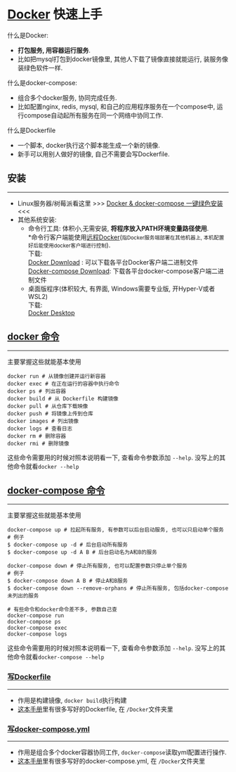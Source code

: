 # [Docker](https://docs.docker.com/) 快速上手

什么是Docker:
  * **打包服务, 用容器运行服务**.
  * 比如把mysql打包到docker镜像里, 其他人下载了镜像直接就能运行, 装服务像装绿色软件一样.

什么是docker-compose:
  * 组合多个docker服务, 协同完成任务.
  * 比如配置nginx, redis, mysql, 和自己的应用程序服务在一个compose中, 运行compose自动起所有服务在同一个网络中协同工作.

什么是Dockerfile
  * 一个脚本, docker执行这个脚本能生成一个新的镜像.
  * 新手可以用别人做好的镜像, 自己不需要会写Dockerfile.

## 安装
---
* Linux服务器/树莓派看这里 >>> [Docker & docker-compose 一键绿色安装](./README.md) <<<
* 其他系统安装:
  - 命令行工具: 体积小,无需安装, **将程序放入PATH环境变量路径使用**.<br>
    *命令行客户端能使用[远程Docker](../../Ops/远程Docker.md)(<small>指Docker服务端部署在其他机器上, 本机配置好后能使用docker客户端进行控制</small>).<br>
    下载:<br>
    [Docker Download](https://download.docker.com/) : 可以下载各平台Docker客户端二进制文件<br>
    [Docker-compose Download](https://github.com/docker/compose/releases/latest): 下载各平台docker-compose客户端二进制文件<br>
  - 桌面版程序(体积较大, 有界面, Windows需要专业版, 开Hyper-V或者WSL2)<br>
    下载:<br>
    [Docker Desktop](https://www.docker.com/products/docker-desktop/)

## [docker 命令](https://docs.docker.com/engine/reference/commandline/cli/)
---
主要掌握这些就能基本使用
```shell
docker run # 从镜像创建并运行新容器
docker exec # 在正在运行的容器中执行命令
docker ps # 列出容器
docker build # 从 Dockerfile 构建镜像
docker pull # 从仓库下载映像
docker push # 将镜像上传到仓库
docker images # 列出镜像
docker logs # 查看日志
docker rm # 删除容器
docker rmi # 删除镜像
```
这些命令需要用的时候对照本说明看一下, 查看命令参数添加 ```--help```. 没写上的其他命令就看```docker --help```

## [docker-compose 命令](https://docs.docker.com/compose/reference/)
---
主要掌握这些就能基本使用
```shell
docker-compose up # 拉起所有服务, 有参数可以后台启动服务, 也可以只启动单个服务
# 例子
$ docker-compose up -d # 后台启动所有服务
$ docker-compose up -d A B # 后台启动名为A和B的服务

docker-compose down # 停止所有服务, 也可以配置参数只停止单个服务
# 例子
$ docker-compose down A B # 停止A和B服务
$ docker-compose down --remove-orphans # 停止所有服务, 包括docker-compose未列出的服务

# 有些命令和docker命令差不多, 参数自己查
docker-compose run
docker-compose ps
docker-compose exec
docker-compose logs
```
这些命令需要用的时候对照本说明看一下, 查看命令参数添加 ```--help```. 没写上的其他命令就看```docker-compose --help```

### [写Dockerfile](https://docs.docker.com/engine/reference/builder/)
---
* 作用是构建镜像, ```docker build```执行构建
* [这本手册](../../README.md)里有很多写好的Dockerfile, 在 ```/Docker```文件夹里

### [写docker-compose.yml](https://docs.docker.com/compose/compose-file/)
---
* 作用是组合多个docker容器协同工作, ```docker-compose```读取yml配置进行操作.
* [这本手册](../../README.md)里有很多写好的docker-compose.yml, 在 ```/Docker```文件夹里